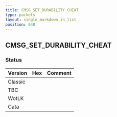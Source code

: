 ```yaml
---
title: CMSG_SET_DURABILITY_CHEAT
type: packets
layout: single_markdown_in_list
position: 648
---
```


## CMSG_SET_DURABILITY_CHEAT

### Status

Version | Hex | Comment
---------- | ---------- | ---------- 
Classic |  |  
TBC |  |  
WotLK |  |  
Cata |  |  

